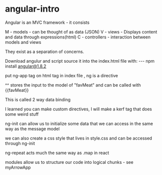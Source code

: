# angular-intro

Angular is an MVC framework - it consists 

M - models - can be thought of as data (JSON)
V - views - Displays content and data through expressions(html)
C - controllers - interaction between models and views

They exist as a separation of concerns.

Download angulur and script source it into the index.html file with:
--- npm install angular@1.8.2

put ng-app tag on html tag in index file , ng is a directive

<!-- <input type="text" ng-model="favMeat" placeholder="enter fav meat"> -->

^^ stores the input to the model of "favMeat" and can be called with {{favMeat}}

This is called 2 way data binding

I learned you can make custom directives, I will make a kerf tag that does some weird stuff

ng-init can allow us to initialize some data that we can access in the same way as the message model

we can also create a css style that lives in style.css and can be accessed through ng-init

ng-repeat acts much the same way as .map in react

modules allow us to structure our code into logical chunks - see myArrowApp

